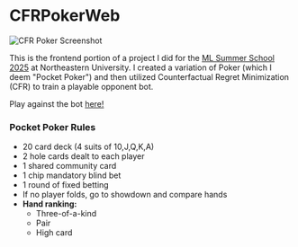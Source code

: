 # CFRPokerWeb

![CFR Poker Screenshot](pocket_poker.png)

This is the frontend portion of a project I did for the [ML Summer School 2025](https://sites.google.com/view/rtg-northeastern/graduate/summer-schools/ml-summer-school-2025?authuser=0) at Northeastern University. I created a variation of Poker (which I deem "Pocket Poker") and then utilized Counterfactual Regret Minimization (CFR) to train a playable opponent bot.

Play against the bot [here!](https://cfr-poker-web.vercel.app/)

### Pocket Poker Rules

- 20 card deck (4 suits of 10,J,Q,K,A)
- 2 hole cards dealt to each player
- 1 shared community card
- 1 chip mandatory blind bet
- 1 round of fixed betting
- If no player folds, go to showdown and compare hands
- **Hand ranking:**
  - Three-of-a-kind
  - Pair
  - High card
